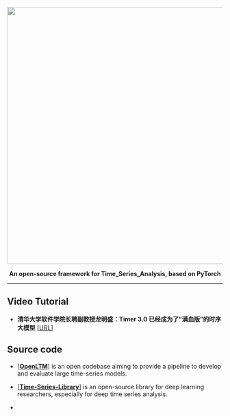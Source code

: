 <div align="center">
      
<img src="https://github.com/Event-AHU/Time_Series_Analysis/blob/main/2D_animation_clear_background.gif" width="600">

**An open-source framework for Time_Series_Analysis, based on PyTorch**

------

</div>


## Video Tutorial

* **清华大学软件学院长聘副教授龙明盛：Timer 3.0 已经成为了“满血版”的时序大模型** [[URL](https://mp.weixin.qq.com/s/_xOZimDrIY8506j4ZVDkGQ)]




## Source code 

* [[**OpenLTM**](https://github.com/thuml/OpenLTM)]  is an open codebase aiming to provide a pipeline to develop and evaluate large time-series models.

* [[**Time-Series-Library**](https://github.com/thuml/Time-Series-Library)] is an open-source library for deep learning researchers, especially for deep time series analysis.

* 
